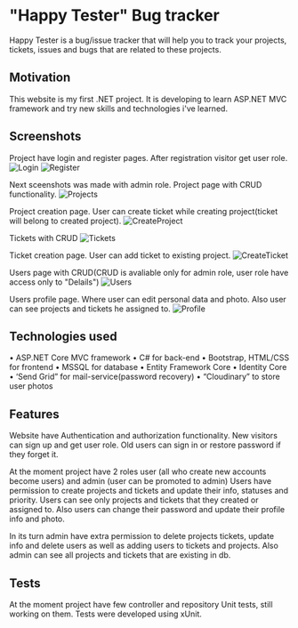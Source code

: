 # "Happy Tester" Bug tracker
Happy Tester is a bug/issue tracker that will help you to track your projects, tickets, issues and bugs that are related to these projects.
## Motivation
This website is my first .NET project. It is developing to learn ASP.NET MVC framework and try new skills and technologies i've learned.
## Screenshots
Project have login and register pages. After registration visitor get user role.
![Login](https://user-images.githubusercontent.com/101929575/200970528-0c500125-338c-4e0e-8181-01c42356ed1c.jpg)
![Register](https://user-images.githubusercontent.com/101929575/204113895-8a782aff-4ed5-4e22-9899-91246518a04a.jpg)

Next sceenshots was made with admin role.
Project page with CRUD functionality.
![Projects](https://user-images.githubusercontent.com/101929575/204113944-16b1b55d-5aff-4d6d-a898-e7e1c039a409.jpg)

Project creation page. User can create ticket while creating project(ticket will belong to created project).
![CreateProject](https://user-images.githubusercontent.com/101929575/204113985-916f17ba-d156-4e7f-8bbe-bb63ef47df16.jpg)

Tickets with CRUD
![Tickets](https://user-images.githubusercontent.com/101929575/204113991-986d8482-9cd7-48a7-94f2-590a26ab74dd.jpg)

Ticket creation page. User can add ticket to existing project.
![CreateTicket](https://user-images.githubusercontent.com/101929575/204114004-362a1cfd-b07c-412b-9344-cac8c0f268e4.jpg)

Users page with CRUD(CRUD is avaliable only for admin role, user role have access only to "Delails")
![Users](https://user-images.githubusercontent.com/101929575/204114022-563ddf5e-0071-445e-b906-424eec2f01d4.jpg)

Users profile page. Where user can edit personal data and photo. Also user can see projects and tickets he assigned to.
![Profile](https://user-images.githubusercontent.com/101929575/204114026-2aaf283d-6d35-4714-8b6f-e002a00d037f.jpg)

## Technologies used
•	ASP.NET Core MVC framework
•	C# for back-end
•	Bootstrap, HTML/CSS for frontend
•	MSSQL for database
•	Entity Framework Core
•	Identity Core 
•	‘Send Grid” for mail-service(password recovery)
•	“Cloudinary” to store user photos 
## Features
Website have Authentication and authorization functionality. New visitors can sign up and get user role. Old users can sign in or restore password if they forget it.

At the moment project have 2 roles user (all who create new accounts become users) and admin (user can be promoted to admin)
Users have permission to create projects and tickets and update their info, statuses and priority. Users can see only projects and tickets that they created or assigned to. Also users can change their password and update their profile info and photo.

In its turn admin have extra permission to delete projects tickets, update info and delete users as well as adding users to tickets and projects. Also admin can see all projects and tickets that are existing in db. 
## Tests
At the moment project have few controller and repository Unit tests, still working on them.
Tests were developed using xUnit.
